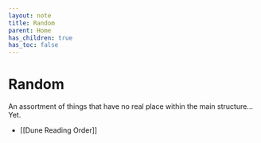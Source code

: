 ```yaml
---
layout: note
title: Random
parent: Home
has_children: true
has_toc: false
---
```


# Random

An assortment of things that have no real place within the main structure... Yet.

- [[Dune Reading Order]]
